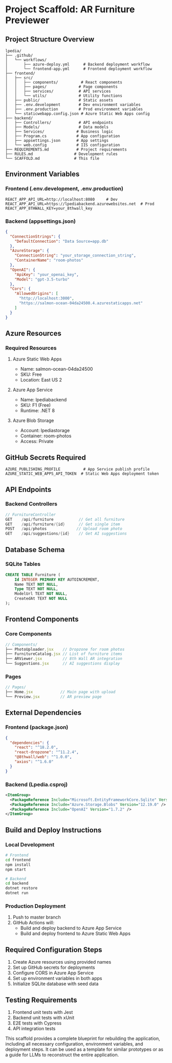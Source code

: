 # Project Scaffold: AR Furniture Previewer

## Project Structure Overview
```
lpedia/
├── .github/
│   └── workflows/
│       ├── azure-deploy.yml      # Backend deployment workflow
│       └── frontend-app.yml      # Frontend deployment workflow
├── frontend/
│   ├── src/
│   │   ├── components/          # React components
│   │   ├── pages/              # Page components
│   │   ├── services/           # API services
│   │   └── utils/              # Utility functions
│   ├── public/                 # Static assets
│   ├── .env.development        # Dev environment variables
│   ├── .env.production         # Prod environment variables
│   └── staticwebapp.config.json # Azure Static Web Apps config
├── backend/
│   ├── Controllers/            # API endpoints
│   ├── Models/                 # Data models
│   ├── Services/              # Business logic
│   ├── Program.cs             # App configuration
│   ├── appsettings.json       # App settings
│   └── web.config             # IIS configuration
├── REQUIREMENTS.md            # Project requirements
├── RULES.md                  # Development rules
└── SCAFFOLD.md               # This file
```

## Environment Variables

### Frontend (.env.development, .env.production)
```env
REACT_APP_API_URL=http://localhost:8080     # Dev
REACT_APP_API_URL=https://lpediabackend.azurewebsites.net  # Prod
REACT_APP_8THWALL_KEY=your_8thwall_key
```

### Backend (appsettings.json)
```json
{
  "ConnectionStrings": {
    "DefaultConnection": "Data Source=app.db"
  },
  "AzureStorage": {
    "ConnectionString": "your_storage_connection_string",
    "ContainerName": "room-photos"
  },
  "OpenAI": {
    "ApiKey": "your_openai_key",
    "Model": "gpt-3.5-turbo"
  },
  "Cors": {
    "AllowedOrigins": [
      "http://localhost:3000",
      "https://salmon-ocean-04da24500.4.azurestaticapps.net"
    ]
  }
}
```

## Azure Resources

### Required Resources
1. Azure Static Web Apps
   - Name: salmon-ocean-04da24500
   - SKU: Free
   - Location: East US 2

2. Azure App Service
   - Name: lpediabackend
   - SKU: F1 (Free)
   - Runtime: .NET 8

3. Azure Blob Storage
   - Account: lpediastorage
   - Container: room-photos
   - Access: Private

## GitHub Secrets Required
```
AZURE_PUBLISHING_PROFILE          # App Service publish profile
AZURE_STATIC_WEB_APPS_API_TOKEN  # Static Web Apps deployment token
```

## API Endpoints

### Backend Controllers
```csharp
// FurnitureController
GET    /api/furniture           // Get all furniture
GET    /api/furniture/{id}      // Get single item
POST   /api/photos             // Upload room photo
GET    /api/suggestions/{id}    // Get AI suggestions
```

## Database Schema

### SQLite Tables
```sql
CREATE TABLE Furniture (
    Id INTEGER PRIMARY KEY AUTOINCREMENT,
    Name TEXT NOT NULL,
    Type TEXT NOT NULL,
    ModelUrl TEXT NOT NULL,
    CreatedAt TEXT NOT NULL
);
```

## Frontend Components

### Core Components
```jsx
// Components/
├── PhotoUploader.jsx    // Dropzone for room photos
├── FurnitureCatalog.jsx // List of furniture items
├── ARViewer.jsx         // 8th Wall AR integration
└── Suggestions.jsx      // AI suggestions display
```

### Pages
```jsx
// Pages/
├── Home.jsx            // Main page with upload
└── Preview.jsx         // AR preview page
```

## External Dependencies

### Frontend (package.json)
```json
{
  "dependencies": {
    "react": "^18.2.0",
    "react-dropzone": "^11.2.4",
    "@8thwall/web": "^1.0.0",
    "axios": "^1.6.0"
  }
}
```

### Backend (Lpedia.csproj)
```xml
<ItemGroup>
  <PackageReference Include="Microsoft.EntityFrameworkCore.Sqlite" Version="8.0.0" />
  <PackageReference Include="Azure.Storage.Blobs" Version="12.19.0" />
  <PackageReference Include="OpenAI" Version="1.7.2" />
</ItemGroup>
```

## Build and Deploy Instructions

### Local Development
```bash
# Frontend
cd frontend
npm install
npm start

# Backend
cd backend
dotnet restore
dotnet run
```

### Production Deployment
1. Push to master branch
2. GitHub Actions will:
   - Build and deploy backend to Azure App Service
   - Build and deploy frontend to Azure Static Web Apps

## Required Configuration Steps
1. Create Azure resources using provided names
2. Set up GitHub secrets for deployments
3. Configure CORS in Azure App Service
4. Set up environment variables in both apps
5. Initialize SQLite database with seed data

## Testing Requirements
1. Frontend unit tests with Jest
2. Backend unit tests with xUnit
3. E2E tests with Cypress
4. API integration tests

This scaffold provides a complete blueprint for rebuilding the application, including all necessary configuration, environment variables, and deployment steps. It can be used as a template for similar prototypes or as a guide for LLMs to reconstruct the entire application.
